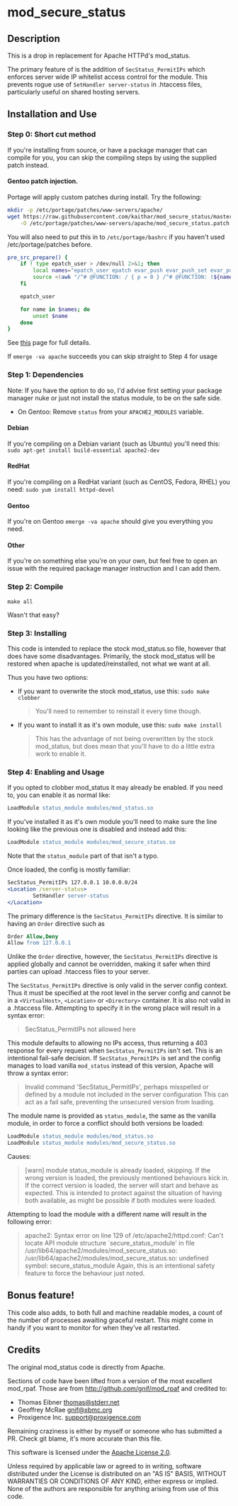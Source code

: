 # mod_secure_status
## Description
This is a drop in replacement for Apache HTTPd's mod_status.

The primary feature of is the addition of `SecStatus_PermitIPs` which enforces
server wide IP whitelist access control for the module.  This prevents rogue
use of `SetHandler server-status` in .htaccess files, particularly useful on
shared hosting servers.

## Installation and Use
### Step 0: Short cut method
If you're installing from source, or have a package manager that can compile for
you, you can skip the compiling steps by using the supplied patch instead.

#### Gentoo patch injection.
Portage will apply custom patches during install.  Try the following:

```bash
mkdir -p /etc/portage/patches/www-servers/apache/
wget https://raw.githubusercontent.com/kaithar/mod_secure_status/master/mod_secure_status.patch \
    -O /etc/portage/patches/www-servers/apache/mod_secure_status.patch
```

You will also need to put this in to `/etc/portage/bashrc` if you haven't used
/etc/portage/patches before.
```bash
pre_src_prepare() {
    if ! type epatch_user > /dev/null 2>&1; then
        local names="epatch_user epatch evar_push evar_push_set evar_pop estack_push estack_pop"
        source <(awk "/^# @FUNCTION: / { p = 0 } /^# @FUNCTION: (${names// /|})\$/ { p = 1; } p { print  }" /usr/portage/eclass/eutils.eclass)
    fi

    epatch_user

    for name in $names; do
        unset $name
    done
}
```
See [this](http://wiki.gentoo.org/wiki//etc/portage/patches) page for full details.

If `emerge -va apache` succeeds you can skip straight to Step 4 for usage

### Step 1: Dependencies
Note: If you have the option to do so, I'd advise first setting your package
manager nuke or just not install the status module, to be on the safe side.

- On Gentoo: Remove `status` from your `APACHE2_MODULES` variable.

#### Debian
If you're compiling on a Debian variant (such as Ubuntu) you'll need this:
`sudo apt-get install build-essential apache2-dev`

#### RedHat
If you're compiling on a RedHat variant (such as CentOS, Fedora, RHEL) you need:
`sudo yum install httpd-devel`

#### Gentoo
If you're on Gentoo `emerge -va apache` should give you everything you need.

#### Other
If you're on something else you're on your own, but feel free to open an issue
with the required package manager instruction and I can add them.

### Step 2: Compile
`make all`

Wasn't that easy?

### Step 3: Installing

This code is intended to replace the stock mod_status.so file, however that does
have some disadvantages.  Primarily, the stock mod_status will be restored when
apache is updated/reinstalled, not what we want at all.

Thus you have two options:

- If you want to overwrite the stock mod_status, use this:
  `sudo make clobber`
  > You'll need to remember to reinstall it every time though.

- If you want to install it as it's own module, use this:
  `sudo make install`
  > This has the advantage of not being overwritten by the stock mod_status,
  but does mean that you'll have to do a little extra work to enable it.

### Step 4: Enabling and Usage

If you opted to clobber mod_status it may already be enabled.
If you need to, you can enable it as normal like:
```apache
LoadModule status_module modules/mod_status.so
```

If you've installed it as it's own module you'll need to make sure the line
looking like the previous one is disabled and instead add this:
```apache
LoadModule status_module modules/mod_secure_status.so
```

Note that the `status_module` part of that isn't a typo.

Once loaded, the config is mostly familiar:
```apache
SecStatus_PermitIPs 127.0.0.1 10.0.0.0/24
<Location /server-status>
        SetHandler server-status
</Location>
```

The primary difference is the `SecStatus_PermitIPs` directive.  It is similar to
having an `Order` directive such as
```apache
Order Allow,Deny
Allow from 127.0.0.1
```
Unlike the `Order` directive, however, the `SecStatus_PermitIPs` directive is
applied globally and cannot be overridden, making it safer when third parties
can upload .htaccess files to your server.

The `SecStatus_PermitIPs` directive is only valid in the server config context.
Thus it must be specified at the root level in the server config and cannot be
in a `<VirtualHost>`, `<Location>` or `<Directory>` container.  It is also not
valid in a .htaccess file.
Attempting to specify it in the wrong place will result in a syntax error:
> SecStatus_PermitIPs not allowed here

This module defaults to allowing no IPs access, thus returning a 403 response
for every request when `SecStatus_PermitIPs` isn't set.  This is an intentional
fail-safe decision.
If `SecStatus_PermitIPs` is set and the config manages to load vanilla
`mod_status` instead of this version, Apache will throw a syntax error:
> Invalid command 'SecStatus_PermitIPs', perhaps misspelled or defined by a module not included in the server configuration
This can act as a fail safe, preventing the unsecured version from loading.

The module name is provided as `status_module`, the same as the vanilla module,
in order to force a conflict should both versions be loaded:
```apache
LoadModule status_module modules/mod_status.so
LoadModule status_module modules/mod_secure_status.so
```
Causes:
> [warn] module status_module is already loaded, skipping.
If the wrong version is loaded, the previously mentioned behaviours kick in.
If the correct version is loaded, the server will start and behave as expected.
This is intended to protect against the situation of having both available, as
might be possible if both modules were loaded.

Attempting to load the module with a different name will result in the following
error:
> apache2: Syntax error on line 129 of /etc/apache2/httpd.conf: Can't locate API module structure `secure_status_module' in file /usr/lib64/apache2/modules/mod_secure_status.so: /usr/lib64/apache2/modules/mod_secure_status.so: undefined symbol: secure_status_module
Again, this is an intentional safety feature to force the behaviour just noted.

## Bonus feature!

This code also adds, to both full and machine readable modes, a count of the
number of processes awaiting graceful restart.  This might come in handy if you
want to monitor for when they've all restarted.

## Credits

The original mod_status code is directly from Apache.

Sections of code have been lifted from a version of the most excellent mod_rpaf.
Those are from http://github.com/gnif/mod_rpaf and credited to:

* Thomas Eibner <thomas@stderr.net>
* Geoffrey McRae <gnif@xbmc.org>
* Proxigence Inc. <support@proxigence.com>

Remaining craziness is either by myself or someone who has submitted a PR.
Check git blame, it's more accurate than this file.

This software is licensed under the [Apache License 2.0](http://www.apache.org/licenses/LICENSE-2.0).

Unless required by applicable law or agreed to in writing, software
distributed under the License is distributed on an "AS IS" BASIS,
WITHOUT WARRANTIES OR CONDITIONS OF ANY KIND, either express or implied.
None of the authors are responsible for anything arising from use of this code.
